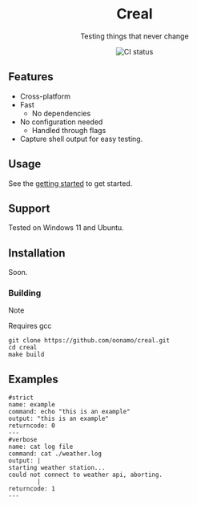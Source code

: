 <div align="center">
    <h1>Creal</h1>
    <p>Testing things that never change</p>
    <img src="https://img.shields.io/github/actions/workflow/status/oonamo/creal/c.yml?branch=main&style=flat-square&logo=github" alt="CI status">
</div>

<!-- Add Demo here -->

## Features
- Cross-platform
- Fast
    - No dependencies
- No configuration needed
    - Handled through flags
- Capture shell output for easy testing.

## Usage
See the [getting started](https://github.com/oonamo/creal/wiki) to get started.

## Support
Tested on Windows 11 and Ubuntu.

## Installation
Soon.

### Building
> [!NOTE]
> Requires gcc
```
git clone https://github.com/oonamo/creal.git
cd creal
make build
```


## Examples
```
#strict
name: example
command: echo "this is an example"
output: "this is an example"
returncode: 0
---
#verbose
name: cat log file
command: cat ./weather.log
output: |
starting weather station...
could not connect to weather api, aborting.
        |
returncode: 1
---
```
